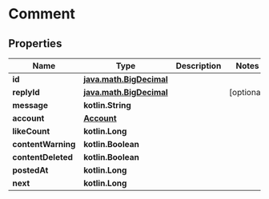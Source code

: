 
# Comment

## Properties
Name | Type | Description | Notes
------------ | ------------- | ------------- | -------------
**id** | [**java.math.BigDecimal**](java.math.BigDecimal.md) |  | 
**replyId** | [**java.math.BigDecimal**](java.math.BigDecimal.md) |  |  [optional]
**message** | **kotlin.String** |  | 
**account** | [**Account**](Account.md) |  | 
**likeCount** | **kotlin.Long** |  | 
**contentWarning** | **kotlin.Boolean** |  | 
**contentDeleted** | **kotlin.Boolean** |  | 
**postedAt** | **kotlin.Long** |  | 
**next** | **kotlin.Long** |  | 



